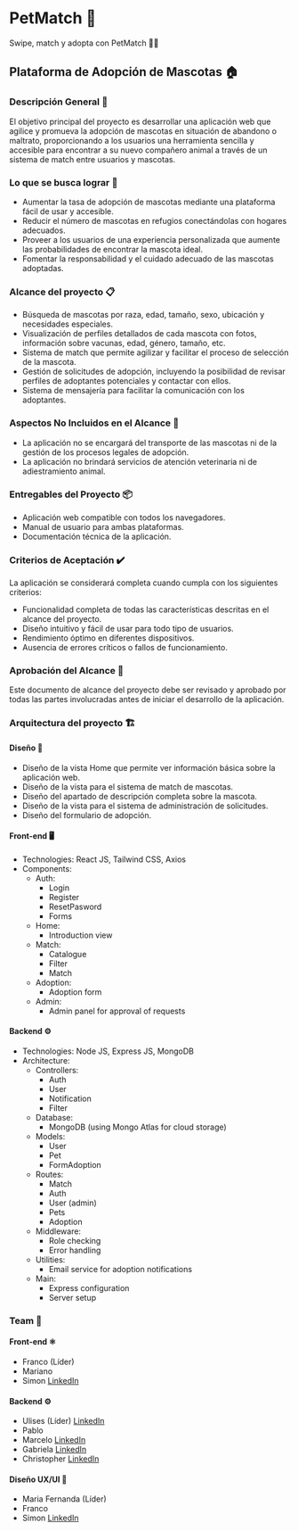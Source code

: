 # PetMatch 🐾 

Swipe, match y adopta con PetMatch 🐶🐱

## Plataforma de Adopción de Mascotas 🏠

### Descripción General 🌟
El objetivo principal del proyecto es desarrollar una aplicación web que agilice y promueva la adopción de mascotas en situación de abandono o maltrato, proporcionando a los usuarios una herramienta sencilla y accesible para encontrar a su nuevo compañero animal a través de un sistema de match entre usuarios y mascotas.

### Lo que se busca lograr 🎯
- Aumentar la tasa de adopción de mascotas mediante una plataforma fácil de usar y accesible.
- Reducir el número de mascotas en refugios conectándolas con hogares adecuados.
- Proveer a los usuarios de una experiencia personalizada que aumente las probabilidades de encontrar la mascota ideal.
- Fomentar la responsabilidad y el cuidado adecuado de las mascotas adoptadas.

### Alcance del proyecto 📋
- Búsqueda de mascotas por raza, edad, tamaño, sexo, ubicación y necesidades especiales.
- Visualización de perfiles detallados de cada mascota con fotos, información sobre vacunas, edad, género, tamaño, etc.
- Sistema de match que permite agilizar y facilitar el proceso de selección de la mascota.
- Gestión de solicitudes de adopción, incluyendo la posibilidad de revisar perfiles de adoptantes potenciales y contactar con ellos.
- Sistema de mensajería para facilitar la comunicación con los adoptantes.

### Aspectos No Incluidos en el Alcance 🚫
- La aplicación no se encargará del transporte de las mascotas ni de la gestión de los procesos legales de adopción.
- La aplicación no brindará servicios de atención veterinaria ni de adiestramiento animal.

### Entregables del Proyecto 📦
- Aplicación web compatible con todos los navegadores.
- Manual de usuario para ambas plataformas.
- Documentación técnica de la aplicación.

### Criterios de Aceptación ✔️
La aplicación se considerará completa cuando cumpla con los siguientes criterios:
- Funcionalidad completa de todas las características descritas en el alcance del proyecto.
- Diseño intuitivo y fácil de usar para todo tipo de usuarios.
- Rendimiento óptimo en diferentes dispositivos.
- Ausencia de errores críticos o fallos de funcionamiento.

### Aprobación del Alcance 📝
Este documento de alcance del proyecto debe ser revisado y aprobado por todas las partes involucradas antes de iniciar el desarrollo de la aplicación.

### Arquitectura del proyecto 🏗️

#### Diseño 🎨
- Diseño de la vista Home que permite ver información básica sobre la aplicación web.
- Diseño de la vista para el sistema de match de mascotas.
- Diseño del apartado de descripción completa sobre la mascota.
- Diseño de la vista para el sistema de administración de solicitudes.
- Diseño del formulario de adopción.

#### Front-end 🖥️
- Technologies: React JS, Tailwind CSS, Axios
- Components:
	- Auth: 
		- Login
		- Register
		- ResetPasword 
		- Forms
	- Home: 
		- Introduction view
	- Match: 
		- Catalogue
		- Filter 
		- Match 
	- Adoption: 
		- Adoption form
	- Admin: 
		- Admin panel for approval of requests

#### Backend ⚙️
- Technologies: Node JS, Express JS, MongoDB
- Architecture:
	- Controllers: 
		- Auth
		- User
		- Notification
		- Filter 
	- Database: 
		- MongoDB (using Mongo Atlas for cloud storage)
	- Models: 
		- User
		- Pet
		- FormAdoption 
	- Routes: 
		- Match
		- Auth
		- User (admin) 
		- Pets
		- Adoption
	- Middleware: 
		- Role checking
		- Error handling
	- Utilities: 
		- Email service for adoption notifications
	- Main: 
		- Express configuration
		- Server setup


### Team 🚀

#### Front-end ⚛️
- Franco (Líder) 
- Mariano
- Simon [LinkedIn](https://www.linkedin.com/in/simon-moreno-/)

#### Backend ⚙️
- Ulises (Líder) [LinkedIn](https://www.linkedin.com/in/ulises-rodriguez-desarrolloweb-fullstack)
- Pablo
- Marcelo [LinkedIn](http://linkedin.com/in/marcelo-grando-b2017320b)
- Gabriela [LinkedIn](https://www.linkedin.com/in/gabriela-coronel-43a0a4286/)
- Christopher [LinkedIn](http://www.linkedin.com/in/christopher-manzueta)

#### Diseño UX/UI 🎨
- Maria Fernanda (Líder)
- Franco
- Simon [LinkedIn](https://www.linkedin.com/in/simon-moreno-/)
